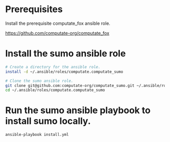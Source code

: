 
# Prerequisites

Install the prerequisite computate_fox ansible role. 

https://github.com/computate-org/computate_fox

# Install the sumo ansible role

```bash
# Create a directory for the ansible role. 
install -d ~/.ansible/roles/computate.computate_sumo

# Clone the sumo ansible role. 
git clone git@github.com:computate-org/computate_sumo.git ~/.ansible/roles/computate.computate_sumo
cd ~/.ansible/roles/computate.computate_sumo
```

# Run the sumo ansible playbook to install sumo locally. 

```bash
ansible-playbook install.yml
```


